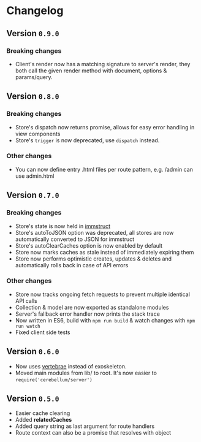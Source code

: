 # Changelog

## Version `0.9.0`

### Breaking changes

- Client's render now has a matching signature to server's render, they both
call the given render method with document, options & params/query.

## Version `0.8.0`

### Breaking changes

- Store's dispatch now returns promise, allows for easy error handling in view components
- Store's `trigger` is now deprecated, use `dispatch` instead.

### Other changes

- You can now define entry .html files per route pattern, e.g. /admin can use admin.html

## Version `0.7.0`

### Breaking changes
- Store's state is now held in [immstruct](https://github.com/omniscientjs/immstruct)
- Store's autoToJSON option was deprecated, all stores are now automatically converted to JSON for immstruct
- Store's autoClearCaches option is now enabled by default
- Store now marks caches as stale instead of immediately expiring them
- Store now performs optimistic creates, updates & deletes and automatically rolls back in case of API errors

### Other changes
- Store now tracks ongoing fetch requests to prevent multiple identical API calls
- Collection & model are now exported as standalone modules
- Server's fallback error handler now prints the stack trace
- Now written in ES6, build with `npm run build` & watch changes with `npm run watch`
- Fixed client side tests

## Version `0.6.0`

- Now uses [vertebrae](https://www.npmjs.com/package/vertebrae) instead of exoskeleton.
- Moved main modules from lib/ to root. It's now easier to `require('cerebellum/server')`

## Version `0.5.0`

- Easier cache clearing
- Added **relatedCaches**
- Added query string as last argument for route handlers
- Route context can also be a promise that resolves with object
